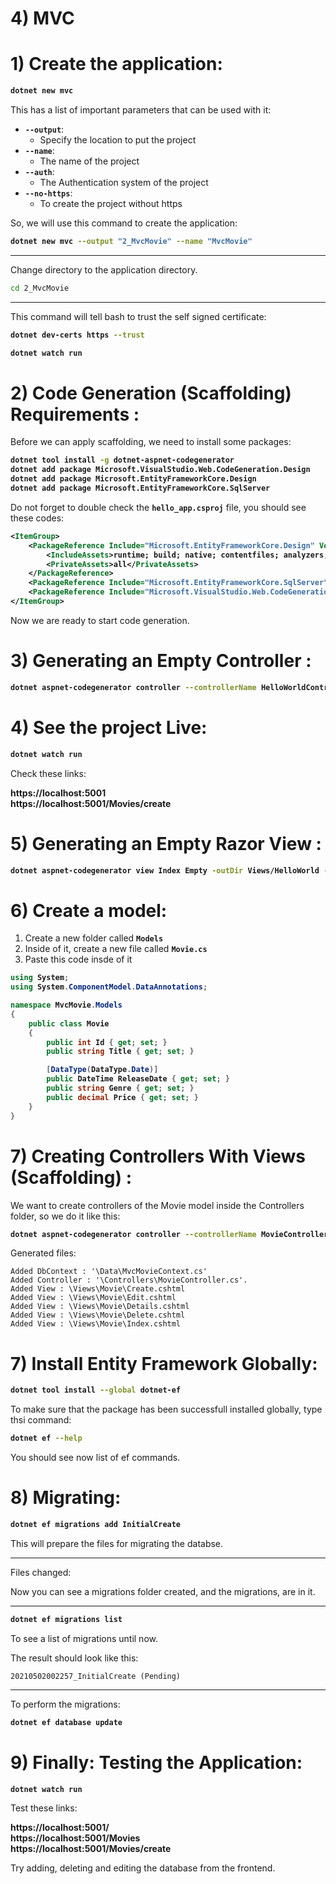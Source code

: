 # 4) MVC



# 1) Create the application:

<b>

```bash
dotnet new mvc
```
</b>

This has a list of important parameters that can be used with it:


- **`--output`**:
    - Specify the location to put the project
- **`--name`**:
    - The name of the project
- **`--auth`**:
    - The Authentication system of the project
- **`--no-https`**:
    - To create the project without https

So, we will use this command to create the application:



<b>

```bash
dotnet new mvc --output "2_MvcMovie" --name "MvcMovie"
```
</b>


---

Change directory to the application directory.
```bash
cd 2_MvcMovie
```


---

This command will tell bash to trust the self signed
 certificate:

<b>

```bash
dotnet dev-certs https --trust
```
</b>




<b>
    

```bash
dotnet watch run
```
</b>








# 2) Code Generation (Scaffolding) Requirements :
Before we can apply scaffolding, we need to install some packages:

<b>

```bash
dotnet tool install -g dotnet-aspnet-codegenerator
dotnet add package Microsoft.VisualStudio.Web.CodeGeneration.Design
dotnet add package Microsoft.EntityFrameworkCore.Design
dotnet add package Microsoft.EntityFrameworkCore.SqlServer
```
</b>



Do not forget to double check the **`hello_app.csproj`** file,
you should see these codes:

<b>

```xml
<ItemGroup>
    <PackageReference Include="Microsoft.EntityFrameworkCore.Design" Version="5.0.5">
        <IncludeAssets>runtime; build; native; contentfiles; analyzers; buildtransitive</IncludeAssets>
        <PrivateAssets>all</PrivateAssets>
    </PackageReference>
    <PackageReference Include="Microsoft.EntityFrameworkCore.SqlServer" Version="5.0.5" />
    <PackageReference Include="Microsoft.VisualStudio.Web.CodeGeneration.Design" Version="5.0.2" />
</ItemGroup>
```
</b>

Now we are ready to start code generation.







# 3) Generating an Empty Controller :


<b>

```bash
dotnet aspnet-codegenerator controller --controllerName HelloWorldController -outDir Controllers -udl -scripts --noViews
```
</b>











# 4) See the project Live:


<b>
    

```bash
dotnet watch run
```
</b>


Check these links:

**https://localhost:5001  
https://localhost:5001/Movies/create**











# 5) Generating an Empty Razor View :



<b>

```bash
dotnet aspnet-codegenerator view Index Empty -outDir Views/HelloWorld -udl -scripts
```
</b>







# 6) Create a model:

1. Create a new folder called **`Models`**
2. Inside of it, create a new file called **`Movie.cs`**
3. Paste this code insde of it

<b>

```csharp
using System;
using System.ComponentModel.DataAnnotations;

namespace MvcMovie.Models
{
    public class Movie
    {
        public int Id { get; set; }
        public string Title { get; set; }

        [DataType(DataType.Date)]
        public DateTime ReleaseDate { get; set; }
        public string Genre { get; set; }
        public decimal Price { get; set; }
    }
}
```
</b>













# 7) Creating Controllers With Views (Scaffolding) :

We want to create controllers of the Movie model inside the 
Controllers folder, so we do it like this:

<b>

```bash
dotnet aspnet-codegenerator controller --controllerName MovieController -outDir Controllers --model Movie --dataContext MvcMovieContext -udl -scripts
```
</b>



Generated files:



```
Added DbContext : '\Data\MvcMovieContext.cs'
Added Controller : '\Controllers\MovieController.cs'.
Added View : \Views\Movie\Create.cshtml
Added View : \Views\Movie\Edit.cshtml
Added View : \Views\Movie\Details.cshtml
Added View : \Views\Movie\Delete.cshtml
Added View : \Views\Movie\Index.cshtml
```











































































# 7) Install Entity Framework Globally:

<b>

```bash
dotnet tool install --global dotnet-ef
```
</b>

To make sure that the package has been successfull 
installed globally, type thsi command:


<b>

```bash
dotnet ef --help
```
</b>

You should see now list of ef commands.






# 8) Migrating:

<b>

```bash
dotnet ef migrations add InitialCreate
```
</b>
This will prepare the files for migrating the databse.

---

Files changed:

Now you can see a migrations folder created, 
and the migrations, are in it.

---

<b>

```bash
dotnet ef migrations list
```
</b>

To see a list of migrations until now.

The result should look like this:

```
20210502002257_InitialCreate (Pending)
```



--- 
To perform the migrations:

<b>

```bash
dotnet ef database update
```
</b>





# 9) Finally: Testing the Application:


<b>

```bash
dotnet watch run
```
</b>


Test these links:

<b>

https://localhost:5001/  
https://localhost:5001/Movies  
https://localhost:5001/Movies/create    

</b>
Try adding, deleting and editing the database 
from the frontend.


